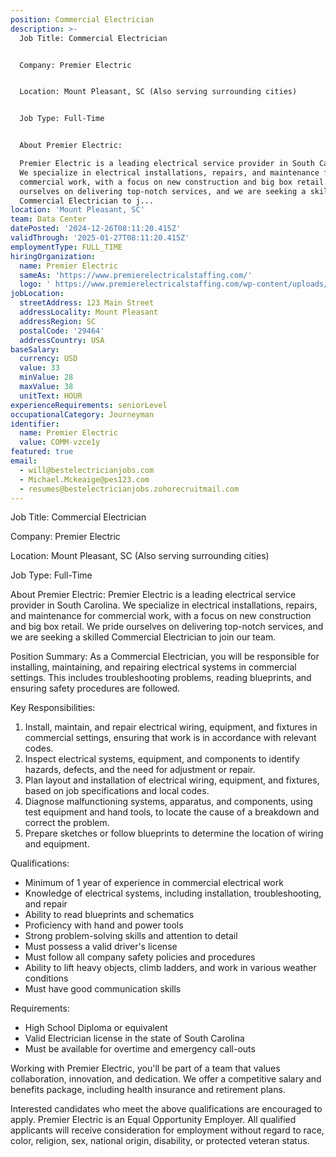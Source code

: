 ```yaml
---
position: Commercial Electrician
description: >-
  Job Title: Commercial Electrician 


  Company: Premier Electric


  Location: Mount Pleasant, SC (Also serving surrounding cities)


  Job Type: Full-Time


  About Premier Electric:

  Premier Electric is a leading electrical service provider in South Carolina.
  We specialize in electrical installations, repairs, and maintenance for
  commercial work, with a focus on new construction and big box retail. We pride
  ourselves on delivering top-notch services, and we are seeking a skilled
  Commercial Electrician to j...
location: 'Mount Pleasant, SC'
team: Data Center
datePosted: '2024-12-26T08:11:20.415Z'
validThrough: '2025-01-27T08:11:20.415Z'
employmentType: FULL_TIME
hiringOrganization:
  name: Premier Electric
  sameAs: 'https://www.premierelectricalstaffing.com/'
  logo: ' https://www.premierelectricalstaffing.com/wp-content/uploads/2020/05/Premier-Electrical-Staffing-logo.png'
jobLocation:
  streetAddress: 123 Main Street
  addressLocality: Mount Pleasant
  addressRegion: SC
  postalCode: '29464'
  addressCountry: USA
baseSalary:
  currency: USD
  value: 33
  minValue: 28
  maxValue: 38
  unitText: HOUR
experienceRequirements: seniorLevel
occupationalCategory: Journeyman
identifier:
  name: Premier Electric
  value: COMM-vzce1y
featured: true
email:
  - will@bestelectricianjobs.com
  - Michael.Mckeaige@pes123.com
  - resumes@bestelectricianjobs.zohorecruitmail.com
---
```




Job Title: Commercial Electrician 

Company: Premier Electric

Location: Mount Pleasant, SC (Also serving surrounding cities)

Job Type: Full-Time

About Premier Electric:
Premier Electric is a leading electrical service provider in South Carolina. We specialize in electrical installations, repairs, and maintenance for commercial work, with a focus on new construction and big box retail. We pride ourselves on delivering top-notch services, and we are seeking a skilled Commercial Electrician to join our team.

Position Summary:
As a Commercial Electrician, you will be responsible for installing, maintaining, and repairing electrical systems in commercial settings. This includes troubleshooting problems, reading blueprints, and ensuring safety procedures are followed. 

Key Responsibilities:
1. Install, maintain, and repair electrical wiring, equipment, and fixtures in commercial settings, ensuring that work is in accordance with relevant codes.
2. Inspect electrical systems, equipment, and components to identify hazards, defects, and the need for adjustment or repair.
3. Plan layout and installation of electrical wiring, equipment, and fixtures, based on job specifications and local codes.
4. Diagnose malfunctioning systems, apparatus, and components, using test equipment and hand tools, to locate the cause of a breakdown and correct the problem.
5. Prepare sketches or follow blueprints to determine the location of wiring and equipment.

Qualifications:
- Minimum of 1 year of experience in commercial electrical work
- Knowledge of electrical systems, including installation, troubleshooting, and repair
- Ability to read blueprints and schematics
- Proficiency with hand and power tools 
- Strong problem-solving skills and attention to detail
- Must possess a valid driver's license
- Must follow all company safety policies and procedures
- Ability to lift heavy objects, climb ladders, and work in various weather conditions
- Must have good communication skills

Requirements:
- High School Diploma or equivalent
- Valid Electrician license in the state of South Carolina
- Must be available for overtime and emergency call-outs

Working with Premier Electric, you'll be part of a team that values collaboration, innovation, and dedication. We offer a competitive salary and benefits package, including health insurance and retirement plans. 

Interested candidates who meet the above qualifications are encouraged to apply. Premier Electric is an Equal Opportunity Employer. All qualified applicants will receive consideration for employment without regard to race, color, religion, sex, national origin, disability, or protected veteran status.
